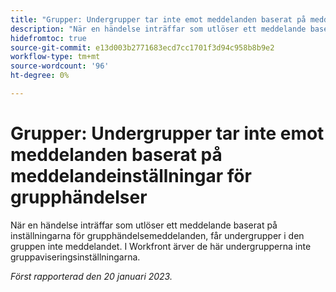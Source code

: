 ```yaml
---
title: "Grupper: Undergrupper tar inte emot meddelanden baserat på meddelandeinställningar för grupphändelser"
description: "När en händelse inträffar som utlöser ett meddelande baserat på inställningarna för Group-händelsemeddelanden, får undergrupper i den gruppen inte meddelandet. I Workfront ärver de här undergrupperna inte gruppaviseringsinställningarna."
hidefromtoc: true
source-git-commit: e13d003b2771683ecd7cc1701f3d94c958b8b9e2
workflow-type: tm+mt
source-wordcount: '96'
ht-degree: 0%

---
```



# Grupper: Undergrupper tar inte emot meddelanden baserat på meddelandeinställningar för grupphändelser

När en händelse inträffar som utlöser ett meddelande baserat på inställningarna för grupphändelsemeddelanden, får undergrupper i den gruppen inte meddelandet. I Workfront ärver de här undergrupperna inte gruppaviseringsinställningarna.

_Först rapporterad den 20 januari 2023._

